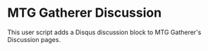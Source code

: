 # MTG Gatherer Discussion

This user script adds a Disqus discussion block to MTG Gatherer's Discussion pages.

